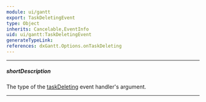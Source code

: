 ```yaml
---
module: ui/gantt
export: TaskDeletingEvent
type: Object
inherits: Cancelable,EventInfo
uid: ui/gantt:TaskDeletingEvent
generateTypeLink: 
references: dxGantt.Options.onTaskDeleting
---
```

---
##### shortDescription
The type of the [taskDeleting]({basewidgetpath}/Events/#taskDeleting) event handler's argument.

---
<!-- Description goes here -->